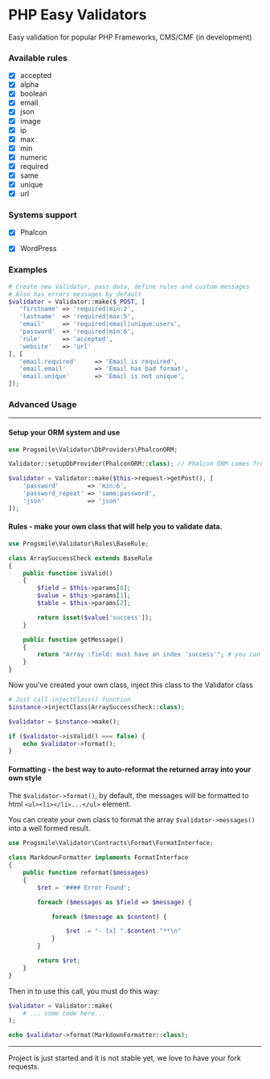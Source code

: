 # PHP Easy Validators

Easy validation for popular PHP Frameworks, CMS/CMF (in development)

### Available rules
- [x]  accepted
- [x]  alpha
- [x]  boolean
- [x]  email
- [x]  json
- [x]  image
- [x]  ip
- [x]  max
- [x]  min
- [x]  numeric
- [x]  required
- [x]  same
- [x]  unique
- [x]  url

### Systems support
- [x] Phalcon
- [x] WordPress


### Examples
```php
# Create new Validator, pass data, define rules and custom messages
# Also has errors messages by default
$validator = Validator::make($_POST, [
   'firstname' => 'required|min:2',
   'lastname'  => 'required|max:5',
   'email'     => 'required|email|unique:users',
   'password'  => 'required|min:6',
   'rule'      => 'accepted',
   'website'   => 'url'
], [
   'email.required'     => 'Email is required',
   'email.email'        => 'Email has bad format',
   'email.unique'       => 'Email is not unique',
]);
```


### Advanced Usage
----

#### Setup your ORM system and use
```php
use Progsmile\Validator\DbProviders\PhalconORM;

Validator::setupDbProvider(PhalconORM::class); // Phalcon ORM comes from the box

$validator = Validator::make($this->request->getPost(), [
    'password'        => 'min:6',
    'password_repeat' => 'same:password',
    'json'            => 'json'
]);


```


#### Rules - make your own class that will help you to validate data.

```php
use Progsmile\Validator\Rules\BaseRule;

class ArraySuccessCheck extends BaseRule
{
    public function isValid()
    {
        $field = $this->params[0];
        $value = $this->params[1];
        $table = $this->params[2];

        return isset($value['success']);
    }

    public function getMessage()
    {
        return "Array :field: must have an index 'success'"; # you can use ':value:' too
    }
}
```

Now you've created your own class, inject this class to the Validator class

```php
# Just call injectClass() function
$instance->injectClass(ArraySuccessCheck::class);

$validator = $instance->make();

if ($validator->isValid() === false) {
    echo $validator->format();
}
```

#### Formatting - the best way to auto-reformat the returned array into your own style

The `$validator->format()`, by default, the messages will be formatted to html `<ul><li></li>...</ul>` element.

You can create your own class to format the array `$validator->messages()` into a well formed result.

```php
use Progsmile\Validator\Contracts\Format\FormatInterface;

class MarkdownFormatter implements FormatInterface
{
    public function reformat($messages)
    {
        $ret = '#### Error Found';

        foreach ($messages as $field => $message) {

            foreach ($message as $content) {

                $ret .= "- [x] ".$content."**\n"
            }
        }

        return $ret;
    }
}
```

Then in to use this call, you must do this way:

```php
$validator = Validator::make(
    # ... some code here...
);

echo $validator->format(MarkdownFormatter::class);
```

----

Project is just started and it is not stable yet, we love to have your fork requests.
